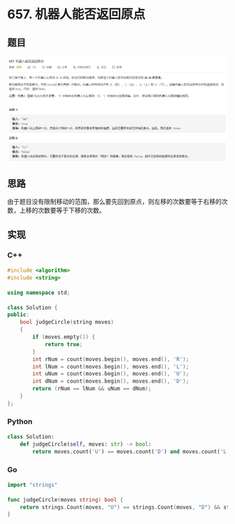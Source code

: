 # 657. 机器人能否返回原点

## 题目

![](https://raw.githubusercontent.com/AZMDDY/imgs/master/20200828073931.png)

## 思路

由于题目没有限制移动的范围，那么要先回到原点，则左移的次数要等于右移的次数，上移的次数要等于下移的次数。

## 实现

### C++

```cpp
#include <algorithm>
#include <string>

using namespace std;

class Solution {
public:
    bool judgeCircle(string moves)
    {
        if (moves.empty()) {
            return true;
        }
        int rNum = count(moves.begin(), moves.end(), 'R');
        int lNum = count(moves.begin(), moves.end(), 'L');
        int uNum = count(moves.begin(), moves.end(), 'U');
        int dNum = count(moves.begin(), moves.end(), 'D');
        return (rNum == lNum && uNum == dNum);
    }
};
```

### Python

```python
class Solution:
    def judgeCircle(self, moves: str) -> bool:
        return moves.count('U') == moves.count('D') and moves.count('L') == moves.count('R')
```

### Go

```go
import "strings"

func judgeCircle(moves string) bool {
	return strings.Count(moves, "U") == strings.Count(moves, "D") && strings.Count(moves, "L") == strings.Count(moves, "R")
}
```